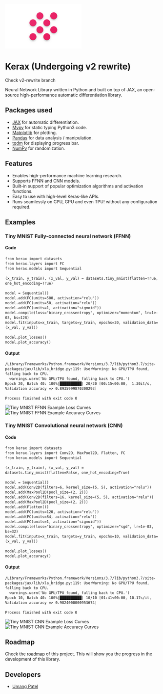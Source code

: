 ![kerax library logo](assets/logo.png "Kerax library")

# Kerax (Undergoing v2 rewrite)

Check v2-rewrite branch

Neural Network Library written in Python and built on top of JAX, an open-source high-performance automatic differentiation library.

## Packages used

* [JAX](https://github.com/google/jax) for automatic differentiation.
* [Mypy](https://github.com/python/mypy) for static typing Python3 code.
* [Matplotlib](https://github.com/matplotlib/matplotlib) for plotting.
* [Pandas](https://github.com/pandas-dev/pandas) for data analysis / manipulation.
* [tqdm](https://github.com/tqdm/tqdm) for displaying progress bar.
* [NumPy](https://github.com/numpy/numpy) for randomization.

## Features

* Enables high-performance machine learning research.
* Supports FFNN and CNN models.
* Built-in support of popular optimization algorithms and activation functions.
* Easy to use with high-level Keras-like APIs.
* Runs seamlessly on CPU, GPU and even TPU! without any configuration required.

## Examples

### Tiny MNIST Fully-connected neural network (FFNN)

#### Code

```python3
from kerax import datasets
from kerax.layers import FC
from kerax.models import Sequential

(x_train, y_train), (x_val, y_val) = datasets.tiny_mnist(flatten=True, one_hot_encoding=True)

model = Sequential()
model.add(FC(units=500, activation="relu"))
model.add(FC(units=50, activation="relu"))
model.add(FC(units=1, activation="sigmoid"))
model.compile(loss="binary_crossentropy", optimizer="momentum", lr=1e-03, bs=128)
model.fit(inputs=x_train, targets=y_train, epochs=20, validation_data=(x_val, y_val))

model.plot_losses()
model.plot_accuracy()
```

#### Output

```terminal
/Library/Frameworks/Python.framework/Versions/3.7/lib/python3.7/site-packages/jax/lib/xla_bridge.py:119: UserWarning: No GPU/TPU found, falling back to CPU.
  warnings.warn('No GPU/TPU found, falling back to CPU.')
Epoch 20, Batch 40: 100%|██████████| 20/20 [00:15<00:00,  1.30it/s, Validation accuracy => 0.8935999870300293]

Process finished with exit code 0
```

![Tiny MNIST FFNN Example Loss Curves](assets/mnist_ffnn_example_loss_curve.png "Loss Curves")
![Tiny MNIST FFNN Example Accuracy Curves](assets/mnist_ffnn_example_acc_curve.png "Accuracy Curves")

### Tiny MNIST Convolutional neural network (CNN)

#### Code

```python3
from kerax import datasets
from kerax.layers import Conv2D, MaxPool2D, Flatten, FC
from kerax.models import Sequential

(x_train, y_train), (x_val, y_val) = datasets.tiny_mnist(flatten=False, one_hot_encoding=True)

model = Sequential()
model.add(Conv2D(filters=6, kernel_size=(5, 5), activation="relu"))
model.add(MaxPool2D(pool_size=(2, 2)))
model.add(Conv2D(filters=16, kernel_size=(5, 5), activation="relu"))
model.add(MaxPool2D(pool_size=(2, 2)))
model.add(Flatten())
model.add(FC(units=120, activation="relu"))
model.add(FC(units=84, activation="relu"))
model.add(FC(units=1, activation="sigmoid"))
model.compile(loss="binary_crossentropy", optimizer="sgd", lr=1e-03, bs=32)
model.fit(inputs=x_train, targets=y_train, epochs=10, validation_data=(x_val, y_val))

model.plot_losses()
model.plot_accuracy()
```

#### Output

```
/Library/Frameworks/Python.framework/Versions/3.7/lib/python3.7/site-packages/jax/lib/xla_bridge.py:119: UserWarning: No GPU/TPU found, falling back to CPU.
  warnings.warn('No GPU/TPU found, falling back to CPU.')
Epoch 10, Batch 40: 100%|██████████| 10/10 [01:41<00:00, 10.17s/it, Validation accuracy => 0.9824000000953674]

Process finished with exit code 0
```

![Tiny MNIST CNN Example Loss Curves](assets/mnist_cnn_example_loss_curve.png "Loss Curves")
![Tiny MNIST CNN Example Accuracy Curves](assets/mnist_cnn_example_acc_curve.png "Accuracy Curves")

## Roadmap

Check the [roadmap](https://github.com/umangjpatel/kerax/projects/2) of this project. This will show you the progress in
the development of this library.

## Developers

* [Umang Patel](https://github.com/umangjpatel)